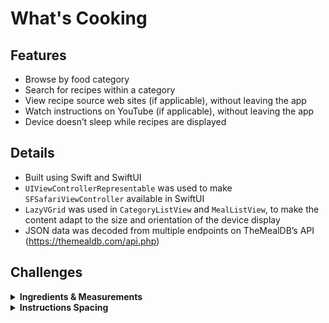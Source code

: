 # What's Cooking

## Features

- Browse  by food category
- Search for recipes within a category
- View recipe source web sites (if applicable), without leaving the app
- Watch instructions on YouTube (if applicable), without leaving the app
- Device doesn’t sleep while recipes are displayed


## Details

- Built using Swift and SwiftUI
- `UIViewControllerRepresentable` was used to make `SFSafariViewController` available in SwiftUI
- `LazyVGrid` was used in `CategoryListView` and `MealListView`, to make the content adapt to the size and orientation of the device display
- JSON data was decoded from multiple endpoints on TheMealDB’s API (https://themealdb.com/api.php)


## Challenges

<details>
  <summary><b>Ingredients & Measurements</b></summary>
  </br>

The API handles recipe ingredients and measurements in a fairly unwieldy way; it contains 20 fields each for ingredients and measurements, each with an optional value. This makes for a fairly complicated data model, if the properties are added individually, which in turn makes working with the data fairly complicated.

I considered different potential solutions to this problem, and searched for ideas that could help simplify the code so that it would be straightforward to work with inside views. I ended up creating a new type called `Ingredient` that holds `name` and `measure` properties. With that and what I learned from searching for a solution, I created a custom decoder that iterates over the API values by their dictionary keys, appending non-empty values to an array of type `Ingredient`, which I assigned to a model property of the same type. 

With that, ingredients were as easy to work with inside views as any other property.

</details>

<details>
  <summary><b>Instructions Spacing</b></summary>
  </br>

While working on `RecipeView`, I noticed that the instructions had varying numbers of line breaks between paragraphs, which made some recipes look very unpolished.

To solve the problem, I tried replacing all single and double line breaks with a double line break, using `replacingOccurrences(of: “\n”, with: “\n\n”)`. When that didn’t work, I went to the API and looked at multiple recipes. What I found was that most recipes used either `\r\n` or `\r\n\r\n` for their line breaks, which is clearly more complicated. After searching for a solution and learning just enough about regular expressions to solve the problem, I found an elegant solution: `replacingOccurrences(of: "[\r\n]+", with: "\n\n", options: .regularExpression)`. 

That solved the problem, and all recipes now have the same amount of spacing between paragraphs, for a much more polished appearance.
  
</details>
